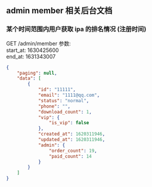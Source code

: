 ## admin member 相关后台文档

### 某个时间范围内用户获取 ipa 的排名情况 (注册时间)
GET /admin/member
参数:  
start_at: 1630425600  
end_at: 1631343007  
```json
{
    "paging": null,
    "data": [
        {
            "id": "11111",
            "email": "1111@qq.com",
            "status": "normal",
            "phone": "",
            "download_count": 1,
            "vip": {
                "is_vip": false
            },
            "created_at": 1620311946,
            "updated_at": 1620311946,
            "admin": {
                "order_count": 19,
                "paid_count": 14
            }
        }
    ]
}